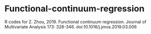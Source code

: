 # Functional-continuum-regression
R codes for Z. Zhou, 2019. Functional continuum regression. Journal of Multivariate Analysis 173: 328-346. doi:10.1016/j.jmva.2019.03.006
